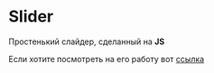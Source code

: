 # Slider

Простенький слайдер, сделанный на **JS**

Если хотите посмотреть на его работу вот [ссылка](https://art-zero.github.io/Slider/)
